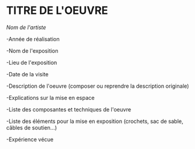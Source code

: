 # TITRE DE L'OEUVRE

*Nom de l'artiste*

-Année de réalisation

-Nom de l'exposition

-Lieu de l'exposition

-Date de la visite

-Description de l'oeuvre (composer ou reprendre la description originale)

-Explications sur la mise en espace

-Liste des composantes et techniques de l'oeuvre

-Liste des éléments pour la mise en exposition (crochets, sac de sable, câbles de soutien...)

-Expérience vécue
